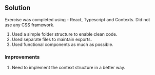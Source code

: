 ## Solution

Exercise was completed using - React, Typescript and Contexts.
Did not use any CSS framework.

1. Used a simple folder structure to enable clean code. 
2. Used separate files to maintain exports. 
3. Used functional components as much as possible. 


### Improvements 

1. Need to implement the context structure in a better way. 